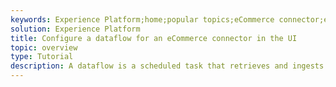 ```yaml
---
keywords: Experience Platform;home;popular topics;eCommerce connector;eCommerce
solution: Experience Platform
title: Configure a dataflow for an eCommerce connector in the UI
topic: overview
type: Tutorial
description: A dataflow is a scheduled task that retrieves and ingests data from a source to a [!DNL Platform] dataset. This tutorial provides steps to configure a new dataflow using your eCommerce account.
---
```


